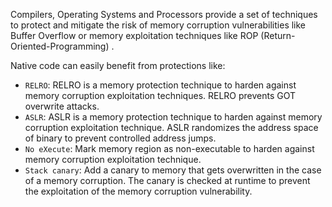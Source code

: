 Compilers, Operating Systems and Processors provide a set of techniques to protect and mitigate the risk of memory
corruption vulnerabilities like Buffer Overflow or memory exploitation techniques like ROP (Return-Oriented-Programming)
.

Native code can easily benefit from protections like:

* `RELRO`: RELRO is a memory protection technique to harden against memory corruption exploitation techniques. RELRO
  prevents GOT overwrite attacks.
* `ASLR`: ASLR is a memory protection technique to harden against memory corruption exploitation technique. ASLR
  randomizes the address space of binary to prevent controlled address jumps.
* `No eXecute`: Mark memory region as non-executable to harden against memory corruption exploitation technique.
* `Stack canary`: Add a canary to memory that gets overwritten in the case of a memory corruption. The canary is checked
  at runtime to prevent the exploitation of the memory corruption vulnerability.